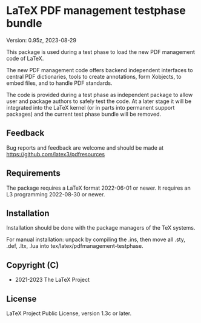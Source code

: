 # LaTeX PDF management testphase bundle

Version: 0.95z, 2023-08-29

This package is used during a test phase to load the new PDF management code
of LaTeX.

The new PDF management code offers backend independent interfaces to central
PDF dictionaries, tools to create annotations, form Xobjects, to embed
files, and to handle PDF standards.

The code is provided during a test phase as independent package to allow
user and package authors to safely test the code. At a later stage it will
be integrated into the LaTeX kernel (or in parts into permanent support
packages) and the current test phase bundle will be removed.

## Feedback
Bug reports and feedback are welcome and should be made at 
https://github.com/latex3/pdfresources

## Requirements 
The package requires a LaTeX format 2022-06-01 or newer.
It requires an L3 programming 2022-08-30 or newer.

## Installation

Installation should be done with the package managers of the TeX systems.

For manual installation: unpack by compiling the .ins, then move all
.sty, .def, .ltx, .lua into tex/latex/pdfmanagement-testphase.


## Copyright (C)
* 2021-2023 The LaTeX Project

## License
LaTeX Project Public License, version 1.3c or later.
